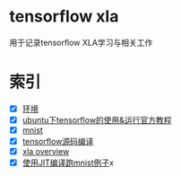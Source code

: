 # tensorflow xla
用于记录tensorflow XLA学习与相关工作

# 索引
- [x] [环境](https://github.com/erguixieshen/XLA/blob/master/week1/%E7%8E%AF%E5%A2%83%E9%85%8D%E7%BD%AE.md)
- [x] [ubuntu下tensorflow的使用&运行官方教程](https://github.com/erguixieshen/XLA/blob/master/week1/tensorflow.md)
- [x] [mnist](https://github.com/erguixieshen/XLA/blob/master/week1/MNIST.md)
- [x] [tensorflow源码编译](https://github.com/erguixieshen/XLA/blob/master/week2/tensorflow%E6%BA%90%E7%A0%81%E7%BC%96%E8%AF%91.md)
- [x] [xla overview](https://github.com/erguixieshen/XLA/blob/master/week2/xla%20overview.md)
- [x] [使用JIT编译跑mnist例子](https://github.com/erguixieshen/XLA/blob/master/week2/%E4%BD%BF%E7%94%A8JIT%E7%BC%96%E8%AF%91.md)x